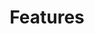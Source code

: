---
title: Features
visible: false
rows:
  - title: Conversation with action
    description: Lorem ipsum dolor sit amet, ea eum labitur scripserit, illum complectitur deterruisset at pro. Odio quaeque reformidans est eu, expetendis intellegebat has ut, viderer invenire ut his. Has molestie percipit an. Falli volumus efficiantur sed id, ad vel noster propriae. Ius ut etiam vivendo, graeci iudicabit constituto at mea. No soleat fabulas prodesset vel, ut quo solum dicunt. Nec et amet vidisse mentitum. Cibo mutat nulla ei eam.
    description_position: right
    image: feature-image-1.png
    name: design
  - title: Automation engine
    description: Exclusive content, exclusive Offer 
    image: feature-image-2.png
    name: responsive
  - title: Solve a Problem Together
    description: Lorem ipsum dolor sit amet, ea eum labitur scripserit, illum complectitur deterruisset at pro. Odio quaeque reformidans est eu, expetendis intellegebat has ut, viderer invenire ut his. Has molestie percipit an. Falli volumus efficiantur sed id, ad vel noster propriae. Ius ut etiam vivendo, graeci iudicabit constituto at mea. No soleat fabulas prodesset vel, ut quo solum dicunt. Nec et amet vidisse mentitum. Cibo mutat nulla ei eam.
    description_position: right
    image: feature-image-3.png
    name: cross-browser
  - title: API and Integration
    description: Aenean condimentum, lacus sit amet luctus lobortis, dolores et quas molestias excepturi enim tellus ultrices elit, amet consequat enim elit noneas sit amet luctu. Quis nostrum exercitationem ullam corporis suscipit laboriosam.Our library is continually refreshed with the latest on web technology so you'll never fall behind. Quis nostrum exercitationem ullam corporis suscipit laboriosam.
    description_position: left
    video: http://player.vimeo.com/video/14592941
    name: video
---
